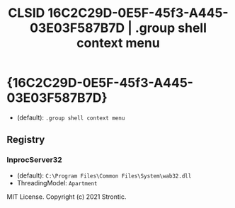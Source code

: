 ﻿---
title: "CLSID 16C2C29D-0E5F-45f3-A445-03E03F587B7D | .group shell context menu"
excerpt: What is COM-Object CLSID 16C2C29D-0E5F-45f3-A445-03E03F587B7D?
---

# {16C2C29D-0E5F-45f3-A445-03E03F587B7D}

* (default): `.group shell context menu`

## Registry


### InprocServer32

* (default): `C:\Program Files\Common Files\System\wab32.dll`
* ThreadingModel: `Apartment`

MIT License. Copyright (c) 2021 Strontic.


